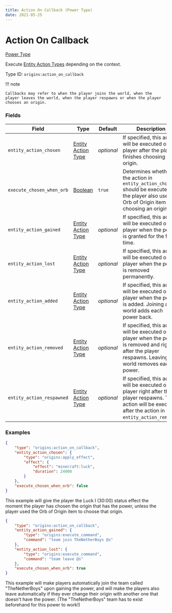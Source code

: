 ```yaml
---
title: Action On Callback (Power Type)
date: 2021-05-25
---
```


# Action On Callback

[Power Type](../power_types.md)

Execute [Entity Action Types](../entity_action_types.md) depending on the context.

Type ID: `origins:action_on_callback`

!!! note

    Callbacks may refer to when the player joins the world, when the player leaves the world, when the player respawns or when the player chooses an origin.


### Fields

Field  | Type | Default | Description
-------|------|---------|-------------
`entity_action_chosen` | [Entity Action Type](../entity_action_types.md) | _optional_ | If specified, this action will be executed on the player after the player finishes choosing an origin.
`execute_chosen_when_orb` | [Boolean](../data_types/boolean.md) | `true` | Determines whether the action in `entity_action_chosen` should be executed if the player also used an Orb of Origin item for choosing an origin.
`entity_action_gained` | [Entity Action Type](../entity_action_types.md) | _optional_ | If specified, this action will be executed on the player when the power is granted for the first time.
`entity_action_lost` | [Entity Action Type](../entity_action_types.md) | _optional_ | If specified, this action will be executed on the player when the power is removed permanently.
`entity_action_added` | [Entity Action Type](../entity_action_types.md) | _optional_ | If specified, this action will be executed on the player when the power is added. Joining a world adds each power back.
`entity_action_removed` | [Entity Action Type](../entity_action_types.md) | _optional_ | If specified, this action will be executed on the player when the power is removed and right after the player respawns. Leaving a world removes each power.
`entity_action_respawned` | [Entity Action Type](../entity_action_types.md) | _optional_ | If specified, this action will be executed on the player right after the player respawns. This action will be executed after the action in `entity_action_removed`.


### Examples

```json
{
    "type": "origins:action_on_callback",
    "entity_action_chosen": {
        "type": "origins:apply_effect",
        "effect": {
            "effect": "minecraft:luck",
            "duration": 24000
        }
    },
    "execute_chosen_when_orb": false
}
```

This example will give the player the Luck I (30:00) status effect the moment the player has chosen the origin that has the power, unless the player used the Orb of Origin item to choose that origin.
<br>


```json
{
  	"type": "origins:action_on_callback",
  	"entity_action_gained": {
    	"type": "origins:execute_command",
    	"command": "team join TheNetherBoys @s"
  	},
  	"entity_action_lost": {
    	"type": "origins:execute_command",
    	"command": "team leave @s"
  	},
  	"execute_chosen_when_orb": true
}
```

This example will make players automatically join the team called "TheNetherBoys" upon gaining the power, and will make the players also leave automatically if they ever change their origin with another one that doesn't have the power.
(The "TheNetherBoys" team has to exist beforehand for this power to work!)
